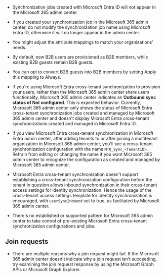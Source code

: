 - Synchronization jobs created with Microsoft Entra ID will not appear in the Microsoft 365 admin center.
- If you created your synchronization job in the Microsoft 365 admin center, do not modify the synchronization job name using Microsoft Entra ID, otherwise it will no longer appear in the admin center.
- You might adjust the attribute mappings to match your organizations' needs.
- By default, new B2B users are provisioned as B2B members, while existing B2B guests remain B2B guests.
- You can opt to convert B2B guests into B2B members by setting Apply this mapping to Always.

- If you're using Microsoft Entra cross-tenant synchronization to provision your users, rather than the Microsoft 365 admin center share users functionality, Microsoft 365 admin center indicates an **Outbound sync status of Not configured**. This is expected behavior. Currently, Microsoft 365 admin center only shows the status of Microsoft Entra cross-tenant synchronization jobs created and managed by Microsoft 365 admin center and doesn't display Microsoft Entra cross-tenant synchronizations created and managed in Microsoft Entra ID.

- If you view Microsoft Entra cross-tenant synchronization in Microsoft Entra admin center, after adding tenants to or after joining a multitenant organization in Microsoft 365 admin center, you'll see a cross-tenant synchronization configuration with the name `MTO_Sync_<TenantID>`. Refrain from editing or changing the name if you want Microsoft 365 admin center to recognize the configuration as created and managed by Microsoft 365 admin center.

- Microsoft Entra cross-tenant synchronization doesn't support establishing a cross-tenant synchronization configuration before the tenant in question allows inbound synchronization in their cross-tenant access settings for identity synchronization. Hence the usage of the cross-tenant access settings template for identity synchronization is encouraged, with `userSyncInbound` set to true, as facilitated by Microsoft 365 admin center.

- There's no established or supported pattern for Microsoft 365 admin center to take control of pre-existing Microsoft Entra cross-tenant synchronization configurations and jobs.

## Join requests

- There are multiple reasons why a join request might fail. If the Microsoft 365 admin center doesn't indicate why a join request isn't succeeding, try examining the join request response by using the Microsoft Graph APIs or Microsoft Graph Explorer.